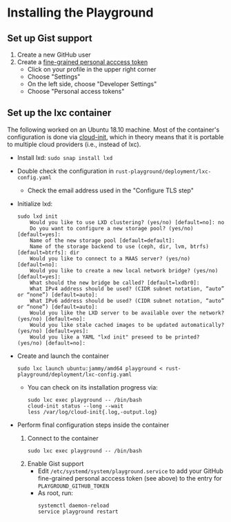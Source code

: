 # Installing the Playground

## Set up Gist support

1. Create a new GitHub user
2. Create a [fine-grained personal acccess token](https://docs.github.com/en/authentication/keeping-your-account-and-data-secure/creating-a-personal-access-token#creating-a-fine-grained-personal-access-token)
    - Click on your profile in the upper right corner
    - Choose "Settings"
    - On the left side, choose "Developer Settings"
    - Choose "Personal access tokens"


## Set up the lxc container

The following worked on an Ubuntu 18.10 machine.  Most of the container's configuration is
done via [cloud-init](https://cloudinit.readthedocs.io/en/latest/index.html), which in theory
means that it is portable to multiple cloud providers (i.e., instead of lxc).

- Install lxd:
    ```sudo snap install lxd```

- Double check the configuration in `rust-playground/deployment/lxc-config.yaml`
    - Check the email address used in the "Configure TLS step"

- Initialize lxd:
  ```
  sudo lxd init
      Would you like to use LXD clustering? (yes/no) [default=no]: no
      Do you want to configure a new storage pool? (yes/no) [default=yes]: 
      Name of the new storage pool [default=default]: 
      Name of the storage backend to use (ceph, dir, lvm, btrfs) [default=btrfs]: dir
      Would you like to connect to a MAAS server? (yes/no) [default=no]: 
      Would you like to create a new local network bridge? (yes/no) [default=yes]: 
      What should the new bridge be called? [default=lxdbr0]: 
      What IPv4 address should be used? (CIDR subnet notation, “auto” or “none”) [default=auto]: 
      What IPv6 address should be used? (CIDR subnet notation, “auto” or “none”) [default=auto]:     
      Would you like the LXD server to be available over the network? (yes/no) [default=no]: 
      Would you like stale cached images to be updated automatically? (yes/no) [default=yes]: 
      Would you like a YAML "lxd init" preseed to be printed? (yes/no) [default=no]: 
  ```

- Create and launch the container
  ```
  sudo lxc launch ubuntu:jammy/amd64 playground < rust-playground/deployment/lxc-config.yaml 
  ```

    - You can check on its installation progress via:
      ```
      sudo lxc exec playground -- /bin/bash
      cloud-init status --long --wait
      less /var/log/cloud-init{.log,-output.log}
      ```

- Perform final configuration steps inside the container
  1. Connect to the container
     ```
     sudo lxc exec playground -- /bin/bash
     ```
  2. Enable Gist support
      - Edit `/etc/systemd/system/playground.service` to add your GitHub
        fine-grained personal acccess token (see above) to the entry for `PLAYGROUND_GITHUB_TOKEN`
      - As root, run:
        ```
        systemctl daemon-reload
        service playground restart
        ```


